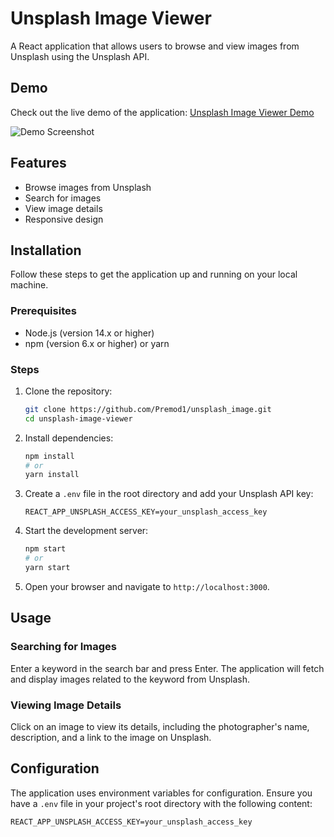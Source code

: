 # Unsplash Image Viewer

A React application that allows users to browse and view images from Unsplash using the Unsplash API.

## Demo

Check out the live demo of the application: [Unsplash Image Viewer Demo](https://unsplash-image-taupe.vercel.app/)


![Demo Screenshot](link-to-screenshot.png)

## Features

- Browse images from Unsplash
- Search for images
- View image details
- Responsive design

## Installation

Follow these steps to get the application up and running on your local machine.

### Prerequisites

- Node.js (version 14.x or higher)
- npm (version 6.x or higher) or yarn

### Steps

1. Clone the repository:
    ```bash
    git clone https://github.com/Premod1/unsplash_image.git
    cd unsplash-image-viewer
    ```

2. Install dependencies:
    ```bash
    npm install
    # or
    yarn install
    ```

3. Create a `.env` file in the root directory and add your Unsplash API key:
    ```env
    REACT_APP_UNSPLASH_ACCESS_KEY=your_unsplash_access_key
    ```

4. Start the development server:
    ```bash
    npm start
    # or
    yarn start
    ```

5. Open your browser and navigate to `http://localhost:3000`.

## Usage

### Searching for Images

Enter a keyword in the search bar and press Enter. The application will fetch and display images related to the keyword from Unsplash.

### Viewing Image Details

Click on an image to view its details, including the photographer's name, description, and a link to the image on Unsplash.

## Configuration

The application uses environment variables for configuration. Ensure you have a `.env` file in your project's root directory with the following content:

```env
REACT_APP_UNSPLASH_ACCESS_KEY=your_unsplash_access_key
